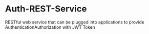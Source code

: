 # Auth-REST-Service
 RESTful web service that can be plugged into applications to provide AuthenticationAuthorization with JWT Token
